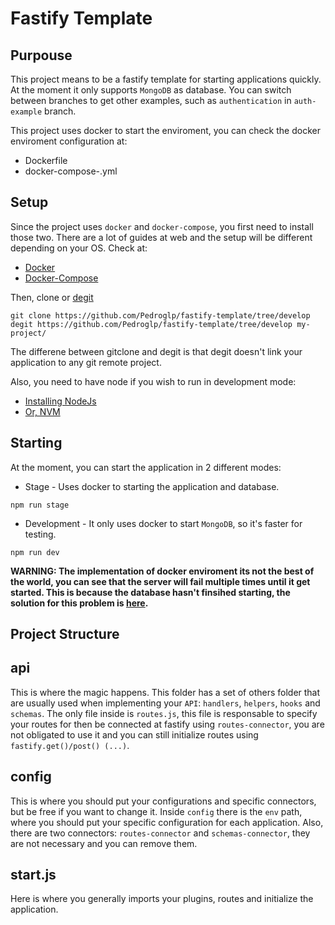# Fastify Template

## Purpouse

This project means to be a fastify template for starting applications quickly. At the moment it only supports `MongoDB` as database. You can switch between branches to get other examples, such as `authentication` in `auth-example` branch. 

This project uses docker to start the enviroment, you can check the docker enviroment configuration at:

* Dockerfile
* docker-compose-.yml

## Setup

Since the project uses `docker` and `docker-compose`, you first need to install those two. There are a lot of guides at web and the setup will be different depending on your OS. Check at:

* [Docker](https://docs.docker.com/cs-engine/1.13/)
* [Docker-Compose](https://docs.docker.com/compose/install/)

Then, clone or [degit](https://www.npmjs.com/package/degit)

```shell
git clone https://github.com/Pedroglp/fastify-template/tree/develop
degit https://github.com/Pedroglp/fastify-template/tree/develop my-project/
```

The differene between gitclone and degit is that degit doesn't link your application to any git remote project.

Also, you need to have node if you wish to run in development mode:

* [Installing NodeJs](https://nodejs.org/en/download/)
* [Or, NVM](https://github.com/creationix/nvm)

## Starting

At the moment, you can start the application in 2 different modes:

* Stage - Uses docker to starting the application and database.
```shell
npm run stage
```
* Development - It only uses docker to start `MongoDB`, so it's faster for testing.
```shell
npm run dev
```

**WARNING: The implementation of docker enviroment its not the best of the world, you can see that the server will fail multiple times until it get started. This is because the database hasn't finsihed starting, the solution for this problem is [here](https://docs.docker.com/compose/startup-order/).**

## Project Structure

## api

This is where the magic happens. This folder has a set of others folder that are usually used when implementing your `API`: `handlers`, `helpers`, `hooks` and `schemas`. The only file inside is `routes.js`, this file is responsable to specify your routes for then be connected at fastify using `routes-connector`, you are not obligated to use it and you can still initialize routes using `fastify.get()/post() (...)`.

## config

This is where you should put your configurations and specific connectors, but be free if you want to change it. Inside `config` there is the `env` path, where you should put your specific configuration for each application. Also, there are two connectors: `routes-connector` and `schemas-connector`, they are not necessary and you can remove them.

## start.js

Here is where you generally imports your plugins, routes and initialize the application.

